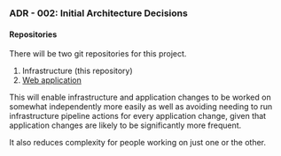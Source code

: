 ### ADR - 002: Initial Architecture Decisions

#### Repositories

There will be two git repositories for this project.

1. Infrastructure (this repository)
2. [Web application](https://github.com/communitiesuk/mhclg-data-collection-beta)

This will enable infrastructure and application changes to be worked on somewhat independently more easily as well as avoiding needing to run infrastructure pipeline actions for every application change, given that application changes are likely to be significantly more frequent.

It also reduces complexity for people working on just one or the other.
